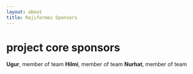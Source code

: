 ```yaml
---
layout: about
title: Rajiformes Sponsors
---
```


# project core sponsors

**Ugur**, member of team
**Hilmi**, member of team
**Nurhat**, member of team
